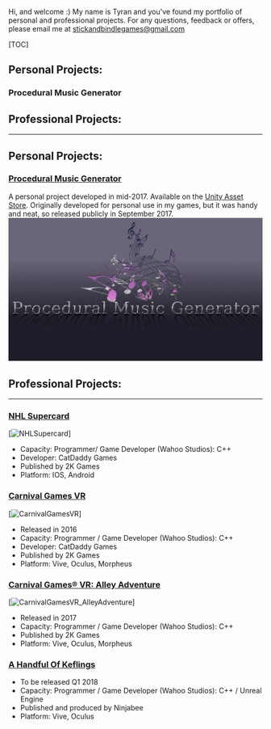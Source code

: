 Hi, and welcome :) My name is Tyran and you've found my portfolio of personal and professional projects. For any questions, feedback or offers, please email me at stickandbindlegames@gmail.com

[TOC]
## **Personal Projects:**
### Procedural Music Generator
## **Professional Projects:**
---
## **Personal Projects:**
### [Procedural Music Generator](https://stickandbindlegames.github.io/ProceduralMusicPlayer_Win/)
A personal project developed in mid-2017. Available on the [Unity Asset Store](https://www.assetstore.unity3d.com/en/#!/content/99791). Originally developed for personal use in my games, but it was handy and neat, so released publicly in September 2017.
[![Logo](https://raw.githubusercontent.com/StickAndBindleGames/stickandbindlegames.github.io/master/Images/%20Logo.png)](https://stickandbindlegames.github.io/ProceduralMusicPlayer_Win/)

## **Professional Projects:**
---
### [NHL Supercard](https://www.2k.com/games/nhl-supercard)
[![NHLSupercard](https://api.2k.com/images/1505)]
* Capacity: Programmer/ Game Developer (Wahoo Studios): C++
* Developer: CatDaddy Games
* Published by 2K Games
* Platform: IOS, Android

### [Carnival Games VR](http://store.steampowered.com/app/458920/Carnival_Games_VR/)
[![CarnivalGamesVR](http://cdn.edgecast.steamstatic.com/steam/apps/458920/header.jpg?t=1510682744)]
* Released in 2016
* Capacity: Programmer / Game Developer (Wahoo Studios): C++
* Developer: CatDaddy Games
* Published by 2K Games
* Platform: Vive, Oculus, Morpheus

### [Carnival Games® VR: Alley Adventure](http://store.steampowered.com/app/631690/Carnival_Games_VR_Alley_Adventure/)
[![CarnivalGamesVR_AlleyAdventure](http://cdn.edgecast.steamstatic.com/steam/apps/631690/header.jpg?t=1510685142)]
* Released in 2017
* Capacity: Programmer / Game Developer (Wahoo Studios): C++
* Published by 2K Games
* Platform: Vive, Oculus, Morpheus

### [A Handful Of Keflings]()
* To be released Q1 2018
* Capacity: Programmer / Game Developer (Wahoo Studios): C++ / Unreal Engine
* Published and produced by Ninjabee
* Platform: Vive, Oculus
